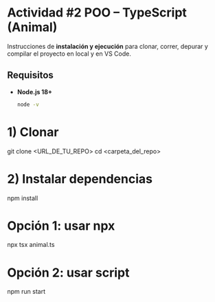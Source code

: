 # Actividad #2 POO – TypeScript (Animal)

Instrucciones de **instalación y ejecución** para clonar, correr, depurar y compilar el proyecto en local y en VS Code.

## Requisitos
- **Node.js 18+**
  ```bash
  node -v

# 1) Clonar
git clone <URL_DE_TU_REPO>
cd <carpeta_del_repo>

# 2) Instalar dependencias
npm install


# Opción 1: usar npx
npx tsx animal.ts

# Opción 2: usar script
npm run start
